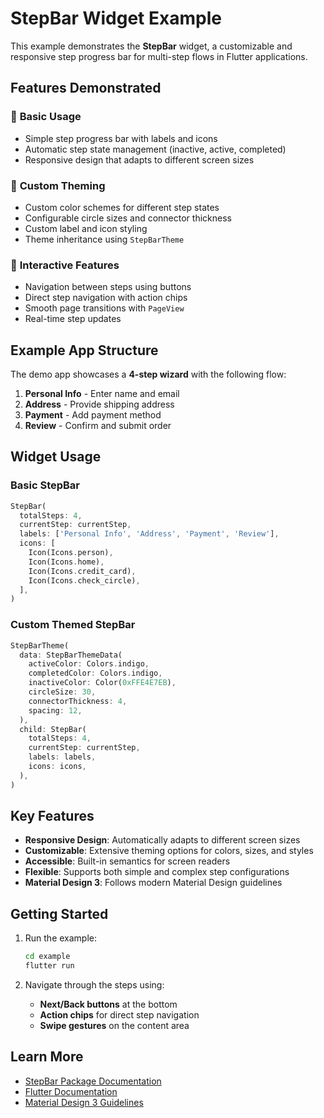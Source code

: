 # StepBar Widget Example

This example demonstrates the **StepBar** widget, a customizable and responsive step progress bar for multi-step flows in Flutter applications.

## Features Demonstrated

### 🎯 **Basic Usage**
- Simple step progress bar with labels and icons
- Automatic step state management (inactive, active, completed)
- Responsive design that adapts to different screen sizes

### 🎨 **Custom Theming**
- Custom color schemes for different step states
- Configurable circle sizes and connector thickness
- Custom label and icon styling
- Theme inheritance using `StepBarTheme`

### 🔧 **Interactive Features**
- Navigation between steps using buttons
- Direct step navigation with action chips
- Smooth page transitions with `PageView`
- Real-time step updates

## Example App Structure

The demo app showcases a **4-step wizard** with the following flow:
1. **Personal Info** - Enter name and email
2. **Address** - Provide shipping address  
3. **Payment** - Add payment method
4. **Review** - Confirm and submit order

## Widget Usage

### Basic StepBar
```dart
StepBar(
  totalSteps: 4,
  currentStep: currentStep,
  labels: ['Personal Info', 'Address', 'Payment', 'Review'],
  icons: [
    Icon(Icons.person),
    Icon(Icons.home),
    Icon(Icons.credit_card),
    Icon(Icons.check_circle),
  ],
)
```

### Custom Themed StepBar
```dart
StepBarTheme(
  data: StepBarThemeData(
    activeColor: Colors.indigo,
    completedColor: Colors.indigo,
    inactiveColor: Color(0xFFE4E7EB),
    circleSize: 30,
    connectorThickness: 4,
    spacing: 12,
  ),
  child: StepBar(
    totalSteps: 4,
    currentStep: currentStep,
    labels: labels,
    icons: icons,
  ),
)
```

## Key Features

- **Responsive Design**: Automatically adapts to different screen sizes
- **Customizable**: Extensive theming options for colors, sizes, and styles
- **Accessible**: Built-in semantics for screen readers
- **Flexible**: Supports both simple and complex step configurations
- **Material Design 3**: Follows modern Material Design guidelines

## Getting Started

1. Run the example:
   ```bash
   cd example
   flutter run
   ```

2. Navigate through the steps using:
   - **Next/Back buttons** at the bottom
   - **Action chips** for direct step navigation
   - **Swipe gestures** on the content area

## Learn More

- [StepBar Package Documentation](https://github.com/AminMemariani/step_bar)
- [Flutter Documentation](https://docs.flutter.dev/)
- [Material Design 3 Guidelines](https://m3.material.io/)
